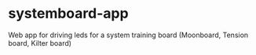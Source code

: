# systemboard-app
Web app for driving leds for a system training board (Moonboard, Tension board, Kilter board)
